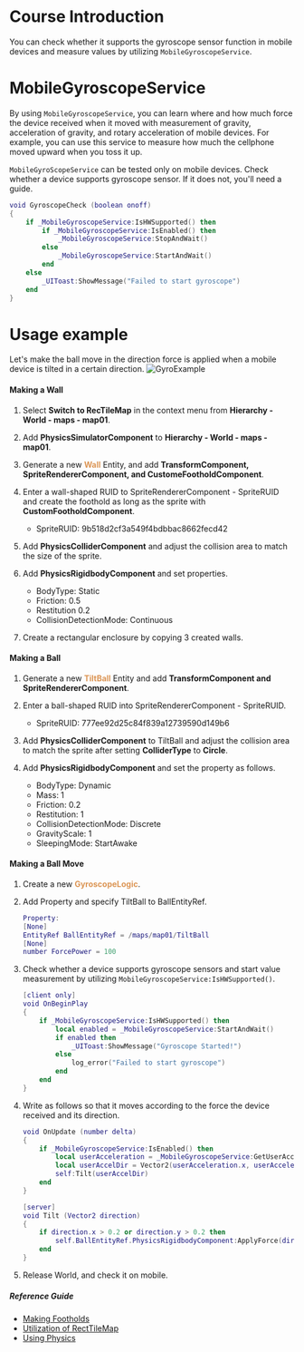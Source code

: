 # Course Introduction
You can check whether it supports the gyroscope sensor function in mobile devices and measure values by utilizing `MobileGyroscopeService`.

# MobileGyroscopeService
By using `MobileGyroscopeService`, you can learn where and how much force the device received when it moved with measurement of gravity, acceleration of gravity, and rotary acceleration of mobile devices. For example, you can use this service to measure how much the cellphone moved upward when you toss it up.

`MobileGyroScopeService` can be tested only on mobile devices. Check whether a device supports gyroscope sensor. If it does not, you'll need a guide.
```lua
void GyroscopeCheck (boolean onoff)
{
    if _MobileGyroscopeService:IsHWSupported() then
    	if _MobileGyroscopeService:IsEnabled() then
    		_MobileGyroscopeService:StopAndWait()
    	else
    		_MobileGyroscopeService:StartAndWait()	
    	end
    else
    	_UIToast:ShowMessage("Failed to start gyroscope")
    end
}
```


# Usage example
Let's make the ball move in the direction force is applied when a mobile device is tilted in a certain direction.
![GyroExample](https://mod-file.dn.nexoncdn.co.kr/bbs/1669112286682bf20fdee201444148bdcf22b3e9c2a8c.gif "GyroExample")

#### Making a Wall
1. Select **Switch to RecTileMap** in the context menu from **Hierarchy - World - maps - map01**.
2. Add **PhysicsSimulatorComponent** to **Hierarchy - World - maps - map01**.
3. Generate a new <span style="color: #dc9656">**Wall**</span> Entity, and add **TransformComponent, SpriteRendererComponent, and CustomeFootholdComponent**.
4. Enter a wall-shaped RUID to SpriteRendererComponent - SpriteRUID and create the foothold as long as the sprite with **CustomFootholdComponent**.
    * SpriteRUID: 9b518d2cf3a549f4bdbbac8662fecd42

5. Add **PhysicsColliderComponent** and adjust the collision area to match the size of the sprite.
6. Add **PhysicsRigidbodyComponent** and set properties.

    * BodyType: Static
    * Friction: 0.5
    * Restitution 0.2
    * CollisionDetectionMode: Continuous

7. Create a rectangular enclosure by copying 3 created walls.

#### Making a Ball
1. Generate a new <span style="color: #dc9656">**TiltBall**</span> Entity and add **TransformComponent and SpriteRendererComponent**.
2. Enter a ball-shaped RUID into SpriteRendererComponent - SpriteRUID.
    * SpriteRUID: 777ee92d25c84f839a12739590d149b6

3. Add **PhysicsColliderComponent** to TiltBall and adjust the collision area to match the sprite after setting **ColliderType** to **Circle**.
4. Add **PhysicsRigidbodyComponent** and set the property as follows.

    * BodyType: Dynamic
    * Mass: 1
    * Friction: 0.2
    * Restitution: 1
    * CollisionDetectionMode: Discrete
    * GravityScale: 1
    * SleepingMode: StartAwake

#### Making a Ball Move
1. Create a new <span style="color: #dc9656">**GyroscopeLogic**</span>.
2. Add Property and specify TiltBall to BallEntityRef.

    ```lua
    Property:
    [None]
    EntityRef BallEntityRef = /maps/map01/TiltBall
    [None]
    number ForcePower = 100
    ```

3. Check whether a device supports gyroscope sensors and start value measurement by utilizing `MobileGyroscopeService:IsHWSupported()`.

    ```lua
    [client only]
    void OnBeginPlay
    {
        if _MobileGyroscopeService:IsHWSupported() then
        	local enabled = _MobileGyroscopeService:StartAndWait()
        	if enabled then
        		_UIToast:ShowMessage("Gyroscope Started!")
        	else
        		log_error("Failed to start gyroscope")
        	end
        end
    }
    ```

4. Write as follows so that it moves according to the force the device received and its direction.

    ```lua
    void OnUpdate (number delta)
    {
        if _MobileGyroscopeService:IsEnabled() then
        	local userAcceleration = _MobileGyroscopeService:GetUserAcceleration()
        	local userAccelDir = Vector2(userAcceleration.x, userAcceleration.y)
        	self:Tilt(userAccelDir)
        end
    }
    
    [server]
    void Tilt (Vector2 direction)
    {
        if direction.x > 0.2 or direction.y > 0.2 then
        	self.BallEntityRef.PhysicsRigidbodyComponent:ApplyForce(direction * self.ForcePower)	
        end
    }
    ```
  5. Release World, and check it on mobile.

##### Reference Guide
* [Making Footholds](/docs/?postId=71{"target":"_self"})
* [Utilization of RectTileMap](/docs/?postId=589{"target":"_self"})
* [Using Physics](/docs/?postId=757{"target":"_self"})